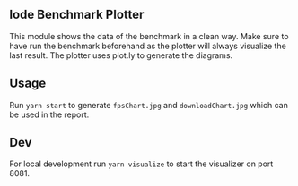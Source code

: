 ## lode Benchmark Plotter

This module shows the data of the benchmark in a clean way.
Make sure to have run the benchmark beforehand as the plotter will always visualize the last result. The plotter uses plot.ly to generate the diagrams.

## Usage

Run `yarn start` to generate `fpsChart.jpg` and `downloadChart.jpg` which can be used in the report.

## Dev

For local development run `yarn visualize` to start the visualizer on port 8081.
